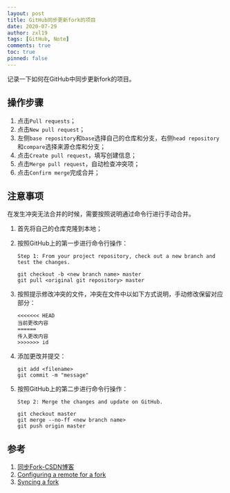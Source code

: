 ```yaml
---
layout: post
title: GitHub同步更新fork的项目
date: 2020-07-29
author: zxl19
tags: [GitHub, Note]
comments: true
toc: true
pinned: false
---
```


记录一下如何在GitHub中同步更新fork的项目。

<!-- more -->

## 操作步骤

1. 点击`Pull requests`；
2. 点击`New pull request`；
3. 左侧`base repository`和`base`选择自己的仓库和分支，右侧`head repository`和`compare`选择来源仓库和分支；
4. 点击`Create pull request`，填写创建信息；
5. 点击`Merge pull request`，自动检查冲突项；
6. 点击`Confirm merge`完成合并；

## 注意事项

在发生冲突无法合并的时候，需要按照说明通过命令行进行手动合并。

1. 首先将自己的仓库克隆到本地；
2. 按照GitHub上的第一步进行命令行操作：

    ```text
    Step 1: From your project repository, check out a new branch and test the changes.
    ```

    ```shell
    git checkout -b <new branch name> master
    git pull <original git repository> master
    ```

3. 按照提示修改冲突的文件，冲突在文件中以如下方式说明，手动修改保留对应部分：

    ```text
    <<<<<<< HEAD
    当前更改内容
    ======
    传入更改内容
    >>>>>>> id
    ```

4. 添加更改并提交：

    ```shell
    git add <filename>
    git commit -m "message"
    ```

5. 按照GitHub上的第二步进行命令行操作：

    ```text
    Step 2: Merge the changes and update on GitHub.
    ```

    ```shell
    git checkout master
    git merge --no-ff <new branch name>
    git push origin master
    ```

## 参考

1. [同步Fork-CSDN博客](https://blog.csdn.net/qq1332479771/article/details/56087333)
2. [Configuring a remote for a fork](https://docs.github.com/en/github/collaborating-with-issues-and-pull-requests/configuring-a-remote-for-a-fork)
3. [Syncing a fork](https://docs.github.com/en/github/collaborating-with-issues-and-pull-requests/syncing-a-fork)
